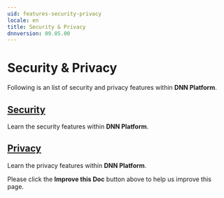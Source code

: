 ```yaml
---
uid: features-security-privacy
locale: en
title: Security & Privacy
dnnversion: 09.05.00
---
```


# Security & Privacy
Following is an list of security and privacy features within **DNN Platform**.

## [Security](xref:platform-overview-security)
Learn the security features within **DNN Platform**.

## [Privacy](xref:privacy)
Learn the privacy features within **DNN Platform**.

Please click the **Improve this Doc** button above to help us improve this page.
